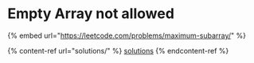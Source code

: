# Empty Array not allowed

{% embed url="https://leetcode.com/problems/maximum-subarray/" %}

{% content-ref url="solutions/" %}
[solutions](solutions/)
{% endcontent-ref %}

